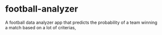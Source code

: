 # football-analyzer
A football data analyzer app that predicts the probability of a team winning a match based on a lot of criterias,
